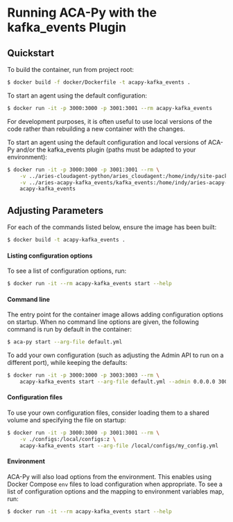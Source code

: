 Running ACA-Py with the kafka_events Plugin
===========================================

## Quickstart

To build the container, run from project root:

```sh
$ docker build -f docker/Dockerfile -t acapy-kafka_events .
```

To start an agent using the default configuration:

```sh
$ docker run -it -p 3000:3000 -p 3001:3001 --rm acapy-kafka_events
```

For development purposes, it is often useful to use local versions of the code
rather than rebuilding a new container with the changes.

To start an agent using the default configuration and local versions of ACA-Py
and/or the kafka_events plugin (paths must be adapted to your environment):

```sh
$ docker run -it -p 3000:3000 -p 3001:3001 --rm \
	-v ../aries-cloudagent-python/aries_cloudagent:/home/indy/site-packages/aries_cloudagent:z \
	-v ../aries-acapy-kafka_events/kafka_events:/home/indy/aries-acapy-plugin-kafka_events/kafka_events:z \
	acapy-kafka_events
```

## Adjusting Parameters

For each of the commands listed below, ensure the image has been built:

```sh
$ docker build -t acapy-kafka_events .
```

#### Listing configuration options

To see a list of configuration options, run:

```sh
$ docker run -it --rm acapy-kafka_events start --help
```

#### Command line

The entry point for the container image allows adding configuration options on
startup. When no command line options are given, the following command is run
by default in the container:

```sh
$ aca-py start --arg-file default.yml
```

To add your own configuration (such as adjusting the Admin API to run on a
different port), while keeping the defaults:

```sh
$ docker run -it -p 3000:3000 -p 3003:3003 --rm \
    acapy-kafka_events start --arg-file default.yml --admin 0.0.0.0 3003
```

#### Configuration files

To use your own configuration files, consider loading them to a shared volume
and specifying the file on startup:

```sh
$ docker run -it -p 3000:3000 -p 3001:3001 --rm \
    -v ./configs:/local/configs:z \
    acapy-kafka_events start --arg-file /local/configs/my_config.yml
```

#### Environment

ACA-Py will also load options from the environment. This enables using Docker
Compose `env` files to load configuration when appropriate. To see a list of
configuration options and the mapping to environment variables map, run:

```sh
$ docker run -it --rm acapy-kafka_events start --help
```
